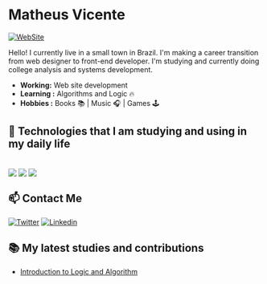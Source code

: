 # Matheus Vicente 

[![WebSite](https://img.shields.io/website?label=omvicente.dev&style=for-the-badge&url=https://omvicente.github.io/website//)](https://omvicente.github.io/website/)

Hello! I currently live in a small town in Brazil. I'm making a career transition from web designer to front-end developer. I'm studying and currently doing college analysis and systems development.

- **Working:** Web site development
- **Learning :** Algorithms and Logic :fire:
- **Hobbies :** Books :books: | Music :headphones: | Games :joystick: 


## 🧠 Technologies that I am studying and using in my daily life 

<div style="display: inline-block"><br/>
    <img align="center" atl="html5" src="https://img.shields.io/badge/HTML5-E34F26?style=for-the-badge&logo=html5&logoColor=white">
    <img align="center" atl="CSS3" src="https://img.shields.io/badge/CSS3-1572B6?style=for-the-badge&logo=css3&logoColor=white">
    <img align="center" atl="html5" src="https://img.shields.io/badge/JavaScript-F7DF1E?style=for-the-badge&logo=javascript&logoColor=black">    
</div>

## 📫 Contact Me

[![Twitter](https://img.shields.io/badge/Twitter-1DA1F2?style=for-the-badge&logo=twitter&logoColor=white)](https://twitter.com/omvicente_)
[![Linkedin](https://img.shields.io/badge/LinkedIn-0077B5?style=for-the-badge&logo=linkedin&logoColor=white)](https://www.linkedin.com/in/omvicente/)

## 📚 My latest studies and contributions 

- [Introduction to Logic and Algorithm](https://github.com/omvicente/Introduction-Logic)
